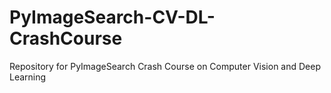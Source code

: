 # PyImageSearch-CV-DL-CrashCourse
Repository for PyImageSearch Crash Course on Computer Vision and Deep Learning

